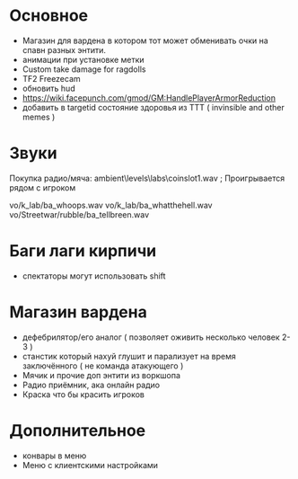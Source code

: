 # Основное
- Магазин для вардена в котором тот может обменивать очки на спавн разных энтити.
- анимации при установке метки
- Custom take damage for ragdolls
- TF2 Freezecam
- обновить hud
- https://wiki.facepunch.com/gmod/GM:HandlePlayerArmorReduction
- добавить в targetid состояние здоровья из TTT ( invinsible and other memes )

# Звуки
Покупка радио/мяча: ambient\levels\labs\coinslot1.wav ; Проигрывается рядом с игроком
<!-- Бросок гранаты: weapons\slam\throw.wav ; Проигрывается рядом с игроком -->
<!-- Первый урон по охране если атакер заключенный: ambient\alarms\klaxon1.wav ; Проигрывается на всей карте -->

vo/k_lab/ba_whoops.wav
vo/k_lab/ba_whatthehell.wav
vo/Streetwar/rubble/ba_tellbreen.wav

# Баги лаги кирпичи
- спектаторы могут использовать shift

# Магазин вардена
- дефебрилятор/его аналог ( позволяет оживить несколько человек 2-3 )
- станстик который нахуй глушит и парализует на время заключённого ( не команда атакующего )
- Мячик и прочие доп энтити из воркшопа
- Радио приёмник, ака онлайн радио
- Краска что бы красить игроков

# Дополнительное
- конвары в меню
- Меню с клиентскими настройками
